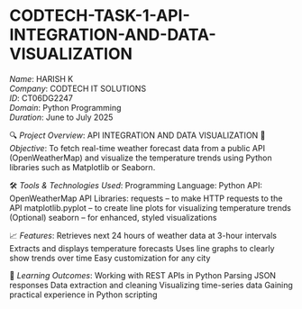 # CODTECH-TASK-1-API-INTEGRATION-AND-DATA-VISUALIZATION
*Name*: HARISH K    
*Company*: CODTECH IT SOLUTIONS                   
*ID*: CT06DG2247                                                                                             
*Domain*: Python Programming                                                                               
*Duration*: June to July 2025

🔍 *Project Overview*: API INTEGRATION AND DATA VISUALIZATION
🎯 *Objective*:
To fetch real-time weather forecast data from a public API (OpenWeatherMap) and visualize the temperature trends using Python libraries such as Matplotlib or Seaborn.

🛠️ *Tools & Technologies Used*: Programming Language: Python API: OpenWeatherMap API Libraries:
requests – to make HTTP requests to the API matplotlib.pyplot – to create line plots for visualizing temperature trends (Optional) seaborn – for enhanced, styled visualizations

📈 *Features*:
Retrieves next 24 hours of weather data at 3-hour intervals Extracts and displays temperature forecasts Uses line graphs to clearly show trends over time Easy customization for any city

📌 *Learning Outcomes*:
Working with REST APIs in Python Parsing JSON responses Data extraction and cleaning Visualizing time-series data Gaining practical experience in Python scripting

